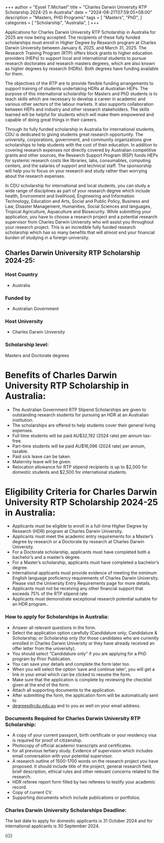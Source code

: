 +++
author = "Eyoel T.Michael"
title = "Charles Darwin University RTP Scholarship 2024-25 in Australia"
date = "2024-08-21T07:59:05+08:00"
description = "Masters, PHD Programs"
tags = [
    "Masters",
    "PhD",
]
categories = [
    "Scholarship",
    "Australia",
]
+++

Applications for Charles Darwin University RTP Scholarship in Australia for 2025 are now being accepted. The recipients of these fully funded scholarships must enroll in Higher Degree by Research program at Charles Darwin University between January 6, 2025, and March 31, 2025. The Research Training Program (RTP) offers block grants to higher education providers (HEPs) to support local and international students to pursue research doctorates and research masters degrees, which are also known as higher degrees by research (HDRs). Both degrees have funding available for them.

The objectives of the RTP are to provide flexible funding arrangements to support training of  students undertaking HDRs at Australian HEPs. The purpose of this international scholarship for Masters and PhD students is to teach skills which are necessary to develop a career in academic and various other sectors of the labour markets. It also supports collaboration between HEPs and industry and other research stakeholders. The skills learned will be helpful for students which will make them empowered and capable of doing great things in their careers.

Through its fully funded scholarship in Australia for international students, CDU is dedicated to giving students great research opportunity. The university, corporations, government, and community organizations give scholarships to help students with the cost of their education. In addition to covering research expenses not directly covered by Australian competitive grants and other sources, the Research Support Program (RSP) funds HEPs for systemic research costs like libraries, labs, consumables, computing centers, and the salaries of support and technical staff. The sponsorship will help you to focus on your research and study rather than worrying about the research expenses.

In CDU scholarship for international and local students, you can study a wide range of disciplines as part of your research degree which include health, Environment and livelihood, Engineering and Information Technology, Education and Arts, Social and Public Policy, Business and Law, Disaster Management, Humanities, Social Sciences and languages, Tropical Agriculture, Aquaculture and Biosecurity. While submitting your application, you have to choose a research project and a potential research supervisor from Charles Darwin University who will assist you throughout your research project. This is an incredible fully funded research scholarship which has so many benefits that will almost end your financial burden of studying in a foreign university.


## Charles Darwin University RTP Scholarship 2024-25:

### Host Country

* Australia

### Funded by

* Australian Government

### Host University

* Charles Darwin University

### Scholarship level:

Masters and Doctorate degrees

# Benefits of Charles Darwin University RTP Scholarship in Australia:

* The Australian Government RTP Stipend Scholarships are given to outstanding research students for pursuing an HDR at an Australian institution.
* The scholarships are offered to help students cover their general living expenses.
* Full time students will be paid AU$32,192 (2024 rate) per annum tax-free.
* Part-time students will be paid AU$16,096 (2024 rate) per annum, taxable.
* Paid sick leave can be taken.
* Maternity leave will be given.
* Relocation allowance for RTP stipend recipients is up to $2,000 for domestic students and $2,500 for international students.

# Eligibility Criteria for Charles Darwin University RTP Scholarship 2024-25 in Australia:

* Applicants must be eligible to enroll in a full-time Higher Degree by Research (HDR) program at Charles Darwin University.
* Applicants must meet the academic entry requirements for a Master’s degree by research or a Doctorate by research at Charles Darwin University.
* For a Doctorate scholarship, applicants must have completed both a bachelor’s and a master’s degree.
* For a Master’s scholarship, applicants must have completed a bachelor’s degree.
* International applicants must provide evidence of meeting the minimum English language proficiency requirements of Charles Darwin University. Please visit the University Entry Requirements page for more details.
* Applicants must not be receiving any other financial support that exceeds 75% of the RTP stipend rate
* Applicants must demonstrate exceptional research potential suitable for an HDR program..

### How to apply for Scholarships in Australia:

* Answer all relevant questions in the form.
* Select the application option carefully (Candidature only; Candidature & Scholarship; or Scholarship only (for those candidates who are currently enrolled in Charles Darwin University or they have already received an offer letter from the university).
* You should select “Candidature only” if you are applying for a PhD program by Prior Publication.
* You can save your details and complete the form later too.
* When you will select the option ‘save and continue later’, you will get a link in your email which can be clicked to resume the form.
* Make sure that the application is complete by reviewing the checklist given at the end of the form.
* Attach all supporting documents to the application.
* After submitting the form, the application form will be automatically sent to
* degrees@cdu.edu.au and to you as well on your email address.

### Documents Required for Charles Darwin University RTP Scholarship:

* A copy of your current passport, birth certificate or your residency visa is required for proof of citizenship.
* Photocopy of official academic transcripts and certificates.
* for all previous tertiary study. Evidence of supervision which includes email conversation with your potential supervisor.
* A research outline of 1500-1700 words on the research project you have proposed. It should include title of the project, general research field, brief description, ethical rules and other relevant concerns related to the research.
* HDR referee report form filled by two referees to testify your academic record.
* Copy of current CV.
* Supporting documents which include publications or portfolios.

### Charles Darwin University Scholarships Deadline:

The last date to apply for domestic applicants is 31 October 2024 and for international applicants is 30 September 2024.


{{<link title="Official link" target="_blank" href="https://www.cdu.edu.au/research-and-innovation/higher-degree-research/scholarships/competitive-round-scholarship" >}}